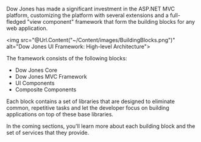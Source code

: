 Dow Jones has made a significant investment in the ASP.NET MVC platform, customizing the platform with several extensions and a full-fledged "view component" framework that form the building blocks for any web application.

<img src="@Url.Content("~/Content/images/BuildingBlocks.png")" alt="Dow Jones UI Framework: High-level Architecture">

The framework consists of the following blocks:

- Dow Jones Core
- Dow Jones MVC Framework
- UI Components
- Composite Components


Each block contains a set of libraries that are designed to eliminate common, repetitive tasks and let the developer focus on building applications on top of these base libraries. 

In the coming sections, you'll learn more about each building block and the set of services that they provide.